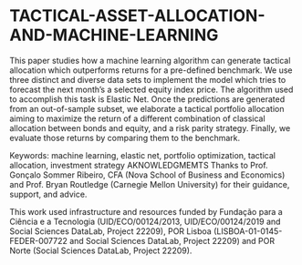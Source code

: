 # TACTICAL-ASSET-ALLOCATION-AND-MACHINE-LEARNING
This paper studies how a machine learning algorithm can generate tactical allocation which outperforms returns for a pre-defined benchmark. We use three distinct and diverse data sets to implement the model which tries to forecast the next month’s a selected equity index price. The algorithm used to accomplish this task is Elastic Net. Once the predictions are generated from an out-of-sample subset, we elaborate a tactical portfolio allocation aiming to maximize the return of a different combination of classical allocation between bonds and equity, and a risk parity strategy. Finally, we evaluate those returns by comparing them to the benchmark.


Keywords: machine learning, elastic net, portfolio optimization, tactical allocation, investment strategy
AKNOWLEDGMEMTS
Thanks to Prof. Gonçalo Sommer Ribeiro, CFA (Nova School of Business and Economics) and Prof. Bryan Routledge (Carnegie Mellon University) for their guidance, support, and advice.



This work used infrastructure and resources funded by Fundação para a Ciência e a Tecnologia (UID/ECO/00124/2013, UID/ECO/00124/2019 and Social Sciences DataLab, Project 22209), POR Lisboa (LISBOA-01-0145-FEDER-007722 and Social Sciences DataLab, Project 22209) and POR Norte (Social Sciences DataLab, Project 22209).
